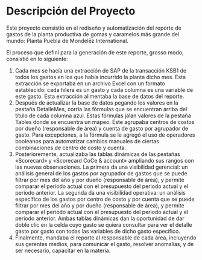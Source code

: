 # Descripción del Proyecto

Este proyecto consistió en el rediseño y automatización del reporte de gastos de la planta productiva de gomas y caramelos más grande del mundo: Planta Puebla de Mondelēz International.

El proceso que definí para la generación de este reporte, grosso modo, consistió en lo siguiente:

1. Cada mes se hacía una extracción de SAP de la transacción KSB1 de todos los gastos en los que había incurrido la planta dicho mes. Esta extracción se exportaba en un archivo Excel con un formato establecido: cada hilera es un gasto y cada columna es una variable de este gasto. Esta extracción alimentaba la base de datos del reporte.
2. Después de actualizar la base de datos pegando los valores en la pestaña DetalleMes, corría las fórmulas que se encuentran arriba del título de cada columna azul. Estas fórmulas jalan valores de la pestaña Tables donde se encuentra un mapeo. Éste agrupaba centros de costos por dueño (responsable de área) y cuenta de gasto por agrupador de gasto. Para excepciones, a la fórmula se le agregó el uso de operadores booleanos para automatizar cambios manuales de ciertas combinaciones de centro de costo y cuenta.
3. Posterioremente, actualizaba las tablas dinámicas de las pestañas «Scorecard» y «Scorecard CoCe & account» ampliando sus rangos con las nuevas observaciones. La primera da una visibilidad gerencial: un análisis general de los gastos por agrupador de gastos que se puede filtrar por mes del año y por dueño (responsable de área), y permite comparar el periodo actual con el presupuesto del periodo actual y el periodo anterior. La segunda da una visibilidad operativa: un análisis específico de los gastos por centro de costo y por cuenta que se puede filtrar por mes del año y por dueño (responsable de área), y permite comparar el periodo actual con el presupuesto del periodo actual y el periodo anterior. Ambas tablas dinámicas dan la oportunidad de dar doble clic en la celda cuyo gasto se quiera consultar para ver el detalle gasto por gasto con todas las variables de dicho gasto específico.
4. Finalmente, mandaba el reporte al responsable de cada área, incluyendo sus gerentes medios, para comunicar el gasto, resolver anomalías, y de ser necesario, capacitar en la materia.
